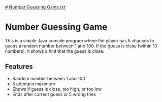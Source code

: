 [# Number Guessing Game.txt](https://github.com/user-attachments/files/22005757/Number.Guessing.Game.txt)
# Number Guessing Game

This is a simple Java console program where the player has 5 chances to guess a random number between 1 and 100. If the guess is close (within 10 numbers), it shows a hint that the guess is close.

## Features
- Random number between 1 and 100
- 5 attempts maximum
- Shows if guess is close, too high, or too low
- Ends after correct guess or 5 wrong tries
